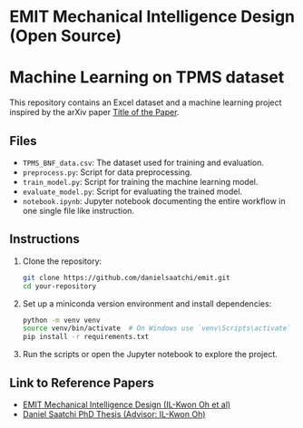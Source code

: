 # EMIT Mechanical Intelligence Design (Open Source)
# Machine Learning on TPMS dataset

This repository contains an Excel dataset and a machine learning project inspired by the arXiv paper [Title of the Paper](https://arxiv.org/abs/1506.02640).

## Files
- `TPMS_BNF_data.csv`: The dataset used for training and evaluation.
- `preprocess.py`: Script for data preprocessing.
- `train_model.py`: Script for training the machine learning model.
- `evaluate_model.py`: Script for evaluating the trained model.
- `notebook.ipynb`: Jupyter notebook documenting the entire workflow in one single file like instruction. 

## Instructions
1. Clone the repository:
    ```bash
    git clone https://github.com/danielsaatchi/emit.git
    cd your-repository
    ```
2. Set up a miniconda version environment and install dependencies:
    ```bash
    python -m venv venv
    source venv/bin/activate  # On Windows use `venv\Scripts\activate`
    pip install -r requirements.txt
    ```
3. Run the scripts or open the Jupyter notebook to explore the project.

## Link to Reference Papers
- [EMIT Mechanical Intelligence Design (IL-Kwon Oh et al)](https://arxiv.org/abs/1506.02640)
- [Daniel Saatchi PhD Thesis (Advisor: IL-Kwon Oh)](https://arxiv.org/abs/1506.02640)
